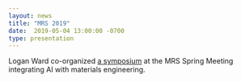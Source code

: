 ```yaml
---
layout: news
title: "MRS 2019"
date:  2019-05-04 13:00:00 -0700
type: presentation
---
```


Logan Ward co-organized [a symposium](https://www.mrs.org/spring2019/symposium-sessions/symposium-sessions-detail?code=GI01) at the MRS Spring Meeting integrating AI with materials engineering. 
